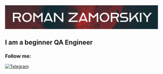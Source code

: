 [![Header](https://github.com/stopitjoe/stopitjoe/blob/main/assets/My%20project-1.png)](https://github.com/stopitjoe)

## I am a beginner QA Engineer

### Follow me:
[![Telegram](https://img.shields.io/badge/-@rzamorskiy-752A2D?style=for-the-badge&logo=telegram)](https://t.me/rzamorskiy)